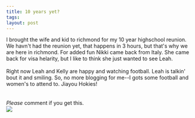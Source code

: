 ```yaml
---
title: 10 years yet?
tags: 
layout: post
---
```

I brought the wife and kid to richmond for my 10 year highschool reunion.  We havn't had the reunion yet, that happens in 3 hours, but that's why we are here in richmond. For added fun Nikki came back from Italy.  She came back for visa helarity, but I like to think she just wanted to see Leah.  <br /><br />Right now Leah and Kelly are happy and watching football.  Leah is talkin' bout it and smiling. So, no more blogging for me--I gots some football and women's to attend to.  Jiayou Hokies!<br /><br /><br /><span style="font-style:italic;">Please</span> comment if you get this.<br /><a href="http://xkcd.com/c156.html"><img src="http://xkcd.com/comics/commented.png" class="pciture" /></a>
